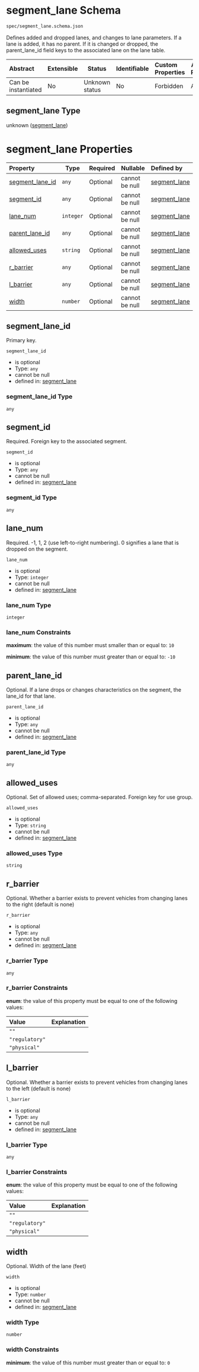 # segment_lane Schema

```txt
spec/segment_lane.schema.json
```

Defines added and dropped lanes, and changes to lane parameters. If a lane is added, it has no parent. If it is changed or dropped, the parent_lane_id field keys to the associated lane on the lane table.


| Abstract            | Extensible | Status         | Identifiable | Custom Properties | Additional Properties | Access Restrictions | Defined In                                                                            |
| :------------------ | ---------- | -------------- | ------------ | :---------------- | --------------------- | ------------------- | ------------------------------------------------------------------------------------- |
| Can be instantiated | No         | Unknown status | No           | Forbidden         | Allowed               | none                | [segment_lane.schema.json](../../out/segment_lane.schema.json "open original schema") |

## segment_lane Type

unknown ([segment_lane](segment_lane.md))

# segment_lane Properties

| Property                            | Type      | Required | Nullable       | Defined by                                                                                                             |
| :---------------------------------- | --------- | -------- | -------------- | :--------------------------------------------------------------------------------------------------------------------- |
| [segment_lane_id](#segment_lane_id) | `any`     | Optional | cannot be null | [segment_lane](segment_lane-properties-segment_lane_id.md "spec/segment_lane.schema.json#/properties/segment_lane_id") |
| [segment_id](#segment_id)           | `any`     | Optional | cannot be null | [segment_lane](segment_lane-properties-segment_id.md "spec/segment_lane.schema.json#/properties/segment_id")           |
| [lane_num](#lane_num)               | `integer` | Optional | cannot be null | [segment_lane](segment_lane-properties-lane_num.md "spec/segment_lane.schema.json#/properties/lane_num")               |
| [parent_lane_id](#parent_lane_id)   | `any`     | Optional | cannot be null | [segment_lane](segment_lane-properties-parent_lane_id.md "spec/segment_lane.schema.json#/properties/parent_lane_id")   |
| [allowed_uses](#allowed_uses)       | `string`  | Optional | cannot be null | [segment_lane](segment_lane-properties-allowed_uses.md "spec/segment_lane.schema.json#/properties/allowed_uses")       |
| [r_barrier](#r_barrier)             | `any`     | Optional | cannot be null | [segment_lane](segment_lane-properties-r_barrier.md "spec/segment_lane.schema.json#/properties/r_barrier")             |
| [l_barrier](#l_barrier)             | `any`     | Optional | cannot be null | [segment_lane](segment_lane-properties-l_barrier.md "spec/segment_lane.schema.json#/properties/l_barrier")             |
| [width](#width)                     | `number`  | Optional | cannot be null | [segment_lane](segment_lane-properties-width.md "spec/segment_lane.schema.json#/properties/width")                     |

## segment_lane_id

Primary key.


`segment_lane_id`

-   is optional
-   Type: `any`
-   cannot be null
-   defined in: [segment_lane](segment_lane-properties-segment_lane_id.md "spec/segment_lane.schema.json#/properties/segment_lane_id")

### segment_lane_id Type

`any`

## segment_id

Required. Foreign key to the associated segment.


`segment_id`

-   is optional
-   Type: `any`
-   cannot be null
-   defined in: [segment_lane](segment_lane-properties-segment_id.md "spec/segment_lane.schema.json#/properties/segment_id")

### segment_id Type

`any`

## lane_num

Required. -1, 1, 2 (use left-to-right numbering). 0 signifies a lane that is dropped on the segment.


`lane_num`

-   is optional
-   Type: `integer`
-   cannot be null
-   defined in: [segment_lane](segment_lane-properties-lane_num.md "spec/segment_lane.schema.json#/properties/lane_num")

### lane_num Type

`integer`

### lane_num Constraints

**maximum**: the value of this number must smaller than or equal to: `10`

**minimum**: the value of this number must greater than or equal to: `-10`

## parent_lane_id

Optional. If a lane drops or changes characteristics on the segment, the lane_id for that lane.


`parent_lane_id`

-   is optional
-   Type: `any`
-   cannot be null
-   defined in: [segment_lane](segment_lane-properties-parent_lane_id.md "spec/segment_lane.schema.json#/properties/parent_lane_id")

### parent_lane_id Type

`any`

## allowed_uses

Optional. Set of allowed uses; comma-separated. Foreign key for use group.


`allowed_uses`

-   is optional
-   Type: `string`
-   cannot be null
-   defined in: [segment_lane](segment_lane-properties-allowed_uses.md "spec/segment_lane.schema.json#/properties/allowed_uses")

### allowed_uses Type

`string`

## r_barrier

Optional. Whether a barrier exists to prevent vehicles from changing lanes to the right (default is none)


`r_barrier`

-   is optional
-   Type: `any`
-   cannot be null
-   defined in: [segment_lane](segment_lane-properties-r_barrier.md "spec/segment_lane.schema.json#/properties/r_barrier")

### r_barrier Type

`any`

### r_barrier Constraints

**enum**: the value of this property must be equal to one of the following values:

| Value          | Explanation |
| :------------- | ----------- |
| `""`           |             |
| `"regulatory"` |             |
| `"physical"`   |             |

## l_barrier

Optional. Whether a barrier exists to prevent vehicles from changing lanes to the left (default is none)


`l_barrier`

-   is optional
-   Type: `any`
-   cannot be null
-   defined in: [segment_lane](segment_lane-properties-l_barrier.md "spec/segment_lane.schema.json#/properties/l_barrier")

### l_barrier Type

`any`

### l_barrier Constraints

**enum**: the value of this property must be equal to one of the following values:

| Value          | Explanation |
| :------------- | ----------- |
| `""`           |             |
| `"regulatory"` |             |
| `"physical"`   |             |

## width

Optional. Width of the lane (feet)


`width`

-   is optional
-   Type: `number`
-   cannot be null
-   defined in: [segment_lane](segment_lane-properties-width.md "spec/segment_lane.schema.json#/properties/width")

### width Type

`number`

### width Constraints

**minimum**: the value of this number must greater than or equal to: `0`
